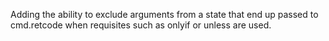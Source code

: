 Adding the ability to exclude arguments from a state that end up passed to cmd.retcode when requisites such as onlyif or unless are used.
